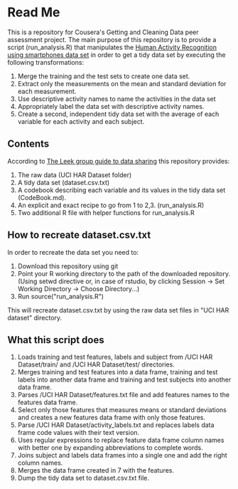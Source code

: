 Read Me
=======================

This is a repository for Cousera's Getting and Cleaning Data peer assessment project. The main purpose of this repository is to provide a script (run_analysis.R) that manipulates the [Human Activity Recognition using smartphones data set](http://archive.ics.uci.edu/ml/datasets/Human+Activity+Recognition+Using+Smartphones) in order to get a tidy data set by executing the following transformations:

1. Merge the training and the test sets to create one data set.
2. Extract only the measurements on the mean and standard deviation for each measurement. 
3. Use descriptive activity names to name the activities in the data set
4. Appropriately label the data set with descriptive activity names. 
5. Create a second, independent tidy data set with the average of each variable for each activity and each subject. 

## Contents
According to [The Leek group guide to data sharing](https://github.com/jtleek/datasharing) this repository provides:

1. The raw data (UCI HAR Dataset folder)
2. A tidy data set (dataset.csv.txt)
3. A codebook describing each variable and its values in the tidy data set (CodeBook.md).
4. An explicit and exact recipe to go from 1 to 2,3. (run_analysis.R)
5. Two additional R file with helper functions for run_analysis.R

## How to recreate dataset.csv.txt

In order to recreate the data set you need to:

1. Download this repository using git
2. Point your R working directory to the path of the downloaded repository. (Using setwd directive or, in case of rstudio, by clicking Session -> Set Working Directory -> Choose Directory...)
3. Run source("run_analysis.R")

This will recreate dataset.csv.txt by using the raw data set files in "UCI HAR dataset" directory.

## What this script does

1. Loads training and test features, labels and subject from /UCI HAR Dataset/train/ and /UCI HAR Dataset/test/ directories.
2. Merges training and test features into a data frame, training and test labels into another data frame and training and test subjects into another data frame.
3. Parses /UCI HAR Dataset/features.txt file and add features names to the features data frame.
4. Select only those features that measures means or standard deviations and creates a new features data frame with only those features.
5. Parse /UCI HAR Dataset/activity_labels.txt and replaces labels data frame code values with their text version.
6. Uses regular expressions to replace feature data frame column names with better one by expanding abbreviations to complete words.
7. Joins subject and labels data frames into a single one and add the right column names.
8. Merges the data frame created in 7 with the features. 
9. Dump the tidy data set to dataset.csv.txt file.




